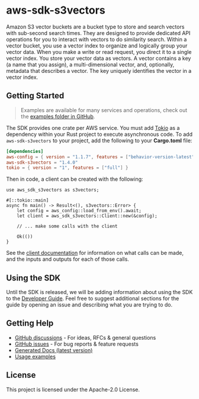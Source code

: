 # aws-sdk-s3vectors

Amazon S3 vector buckets are a bucket type to store and search vectors with sub-second search times. They are designed to provide dedicated API operations for you to interact with vectors to do similarity search. Within a vector bucket, you use a vector index to organize and logically group your vector data. When you make a write or read request, you direct it to a single vector index. You store your vector data as vectors. A vector contains a key (a name that you assign), a multi-dimensional vector, and, optionally, metadata that describes a vector. The key uniquely identifies the vector in a vector index.

## Getting Started

> Examples are available for many services and operations, check out the
> [examples folder in GitHub](https://github.com/awslabs/aws-sdk-rust/tree/main/examples).

The SDK provides one crate per AWS service. You must add [Tokio](https://crates.io/crates/tokio)
as a dependency within your Rust project to execute asynchronous code. To add `aws-sdk-s3vectors` to
your project, add the following to your **Cargo.toml** file:

```toml
[dependencies]
aws-config = { version = "1.1.7", features = ["behavior-version-latest"] }
aws-sdk-s3vectors = "1.4.0"
tokio = { version = "1", features = ["full"] }
```

Then in code, a client can be created with the following:

```rust,no_run
use aws_sdk_s3vectors as s3vectors;

#[::tokio::main]
async fn main() -> Result<(), s3vectors::Error> {
    let config = aws_config::load_from_env().await;
    let client = aws_sdk_s3vectors::Client::new(&config);

    // ... make some calls with the client

    Ok(())
}
```

See the [client documentation](https://docs.rs/aws-sdk-s3vectors/latest/aws_sdk_s3vectors/client/struct.Client.html)
for information on what calls can be made, and the inputs and outputs for each of those calls.

## Using the SDK

Until the SDK is released, we will be adding information about using the SDK to the
[Developer Guide](https://docs.aws.amazon.com/sdk-for-rust/latest/dg/welcome.html). Feel free to suggest
additional sections for the guide by opening an issue and describing what you are trying to do.

## Getting Help

* [GitHub discussions](https://github.com/awslabs/aws-sdk-rust/discussions) - For ideas, RFCs & general questions
* [GitHub issues](https://github.com/awslabs/aws-sdk-rust/issues/new/choose) - For bug reports & feature requests
* [Generated Docs (latest version)](https://awslabs.github.io/aws-sdk-rust/)
* [Usage examples](https://github.com/awslabs/aws-sdk-rust/tree/main/examples)

## License

This project is licensed under the Apache-2.0 License.

